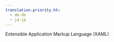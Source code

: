 ```yaml
---
translation.priority.ht: 
  - de-de
  - ja-jp
---
```

Extensible Application Markup Language (XAML)